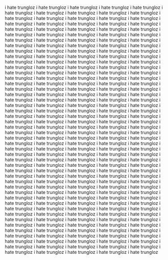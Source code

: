 i hate trungloz i hate trungloz i hate trungloz i hate trungloz i hate trungloz i hate trungloz i hate trungloz i hate trungloz i hate trungloz i hate trungloz i hate trungloz i hate trungloz i hate trungloz i hate trungloz i hate trungloz i hate trungloz i hate trungloz i hate trungloz i hate trungloz i hate trungloz i hate trungloz i hate trungloz i hate trungloz i hate trungloz i hate trungloz i hate trungloz i hate trungloz i hate trungloz i hate trungloz i hate trungloz i hate trungloz i hate trungloz i hate trungloz i hate trungloz i hate trungloz i hate trungloz i hate trungloz i hate trungloz i hate trungloz i hate trungloz i hate trungloz i hate trungloz i hate trungloz i hate trungloz i hate trungloz i hate trungloz i hate trungloz i hate trungloz 
i hate trungloz i hate trungloz i hate trungloz i hate trungloz i hate trungloz i hate trungloz i hate trungloz i hate trungloz i hate trungloz i hate trungloz i hate trungloz i hate trungloz i hate trungloz i hate trungloz i hate trungloz i hate trungloz i hate trungloz i hate trungloz i hate trungloz i hate trungloz i hate trungloz i hate trungloz i hate trungloz 
i hate trungloz i hate trungloz i hate trungloz i hate trungloz i hate trungloz i hate trungloz i hate trungloz i hate trungloz i hate trungloz i hate trungloz i hate trungloz i hate trungloz i hate trungloz i hate trungloz i hate trungloz i hate trungloz i hate trungloz i hate trungloz i hate trungloz 
i hate trungloz i hate trungloz i hate trungloz i hate trungloz i hate trungloz i hate trungloz i hate trungloz i hate trungloz i hate trungloz i hate trungloz i hate trungloz i hate trungloz i hate trungloz i hate trungloz i hate trungloz i hate trungloz i hate trungloz i hate trungloz i hate trungloz i hate trungloz i hate trungloz i hate trungloz 
i hate trungloz i hate trungloz i hate trungloz i hate trungloz i hate trungloz i hate trungloz i hate trungloz i hate trungloz i hate trungloz i hate trungloz i hate trungloz i hate trungloz i hate trungloz i hate trungloz i hate trungloz i hate trungloz i hate trungloz i hate trungloz i hate trungloz i hate trungloz 
i hate trungloz i hate trungloz i hate trungloz i hate trungloz i hate trungloz i hate trungloz i hate trungloz i hate trungloz i hate trungloz i hate trungloz i hate trungloz i hate trungloz i hate trungloz i hate trungloz i hate trungloz i hate trungloz i hate trungloz i hate trungloz i hate trungloz 
i hate trungloz i hate trungloz i hate trungloz i hate trungloz i hate trungloz i hate trungloz i hate trungloz i hate trungloz i hate trungloz i hate trungloz i hate trungloz i hate trungloz i hate trungloz i hate trungloz i hate trungloz i hate trungloz i hate trungloz i hate trungloz 
i hate trungloz i hate trungloz i hate trungloz i hate trungloz i hate trungloz i hate trungloz i hate trungloz i hate trungloz i hate trungloz i hate trungloz i hate trungloz i hate trungloz i hate trungloz i hate trungloz i hate trungloz i hate trungloz i hate trungloz 
i hate trungloz i hate trungloz i hate trungloz i hate trungloz i hate trungloz i hate trungloz i hate trungloz i hate trungloz i hate trungloz i hate trungloz i hate trungloz i hate trungloz i hate trungloz i hate trungloz i hate trungloz i hate trungloz i hate trungloz i hate trungloz i hate trungloz i hate trungloz i hate trungloz i hate trungloz 
i hate trungloz i hate trungloz i hate trungloz i hate trungloz i hate trungloz i hate trungloz i hate trungloz i hate trungloz i hate trungloz i hate trungloz i hate trungloz i hate trungloz i hate trungloz i hate trungloz i hate trungloz i hate trungloz i hate trungloz i hate trungloz i hate trungloz i hate trungloz i hate trungloz i hate trungloz 
